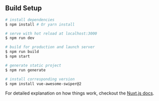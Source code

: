 ## Build Setup

``` bash
# install dependencies
$ npm install # Or yarn install

# serve with hot reload at localhost:3000
$ npm run dev

# build for production and launch server
$ npm run build
$ npm start

# generate static project
$ npm run generate

# install corresponding version
$ npm install vue-awesome-swiper@2
```

For detailed explanation on how things work, checkout the [Nuxt.js docs](https://github.com/nuxt/nuxt.js).

